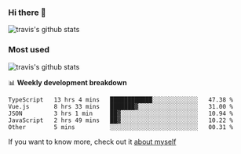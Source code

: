 ### Hi there 👋

<!--
**HondryTravis/HondryTravis** is a ✨ _special_ ✨ repository because its `README.md` (this file) appears on your GitHub profile.

Here are some ideas to get you started:

- 🔭 I’m currently working on ...
- 🌱 I’m currently learning ...
- 👯 I’m looking to collaborate on ...
- 🤔 I’m looking for help with ...
- 💬 Ask me about ...
- 📫 How to reach me: ...
- 😄 Pronouns: ...
- ⚡ Fun fact: ...
-->

![travis's github stats](https://github-readme-stats.vercel.app/api?username=HondryTravis&hide=stars)
### Most used
![travis's github stats](https://github-readme-stats.anuraghazra1.vercel.app/api/top-langs/?username=HondryTravis&layout=compact&hide_title=true)

📊 **Weekly development breakdown**

<!--START_SECTION:waka-->

```text
TypeScript   13 hrs 4 mins   ████████████░░░░░░░░░░░░░   47.38 %
Vue.js       8 hrs 33 mins   ███████▓░░░░░░░░░░░░░░░░░   31.00 %
JSON         3 hrs 1 min     ██▓░░░░░░░░░░░░░░░░░░░░░░   10.94 %
JavaScript   2 hrs 49 mins   ██▓░░░░░░░░░░░░░░░░░░░░░░   10.22 %
Other        5 mins          ░░░░░░░░░░░░░░░░░░░░░░░░░   00.31 %
```

<!--END_SECTION:waka-->

If you want to know more, check out it [about myself](https://hondrytravis.github.io/)
